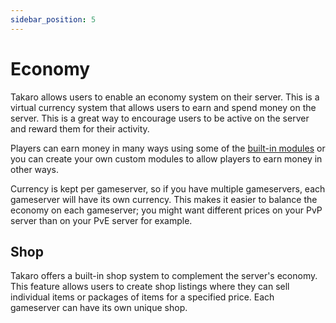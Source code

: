 ```yaml
---
sidebar_position: 5
---
```


# Economy

Takaro allows users to enable an economy system on their server. This is a virtual currency system that allows users to earn and spend money on the server. This is a great way to encourage users to be active on the server and reward them for their activity.

Players can earn money in many ways using some of the [built-in modules](./built-in-modules.mdx) or you can create your own custom modules to allow players to earn money in other ways.

Currency is kept per gameserver, so if you have multiple gameservers, each gameserver will have its own currency. This makes it easier to balance the economy on each gameserver; you might want different prices on your PvP server than on your PvE server for example.

## Shop
Takaro offers a built-in shop system to complement the server's economy. This feature allows users to create shop listings where they can sell individual items or packages of items for a specified price. Each gameserver can have its own unique shop.
